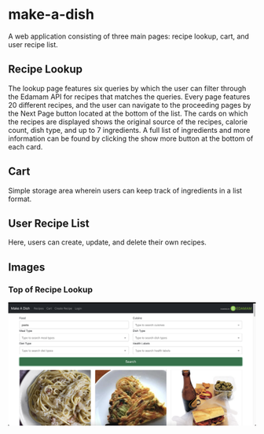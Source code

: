 # make-a-dish

A web application consisting of three main pages: recipe lookup, cart, and user recipe list. 

## Recipe Lookup

The lookup page features six queries by which the user can filter through the Edamam API for recipes that matches the queries. Every page features 20 different
recipes, and the user can navigate to the proceeding pages by the Next Page button located at the bottom of the list. The cards on which the recipes are displayed
shows the original source of the recipes, calorie count, dish type, and up to 7 ingredients. A full list of ingredients and more information can be found by clicking 
the show more button at the bottom of each card.

## Cart

Simple storage area wherein users can keep track of ingredients in a list format.

## User Recipe List

Here, users can create, update, and delete their own recipes.

## Images

### Top of Recipe Lookup
![Top of Recipe Lookup](images/rlist-top.png)
